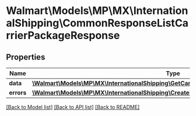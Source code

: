 # Walmart\Models\MP\MX\InternationalShipping\CommonResponseListCarrierPackageResponse

## Properties

Name | Type | Description | Notes
------------ | ------------- | ------------- | -------------
**data** | [**\Walmart\Models\MP\MX\InternationalShipping\GetCarrierPackageTypes200ResponseDataInner[]**](GetCarrierPackageTypes200ResponseDataInner.md) | data | [optional]
**errors** | [**\Walmart\Models\MP\MX\InternationalShipping\CreateLabel200ResponseErrorsInner[]**](CreateLabel200ResponseErrorsInner.md) | errors | [optional]


[[Back to Model list]](./) [[Back to API list]](../../../../../README.md#supported-apis) [[Back to README]](../../../../../README.md)
